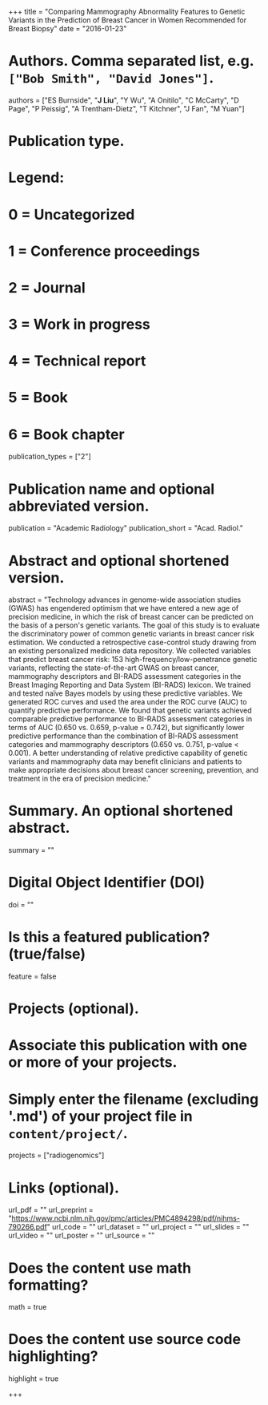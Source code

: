 +++
title = "Comparing Mammography Abnormality Features to Genetic Variants in the Prediction of Breast Cancer in Women Recommended for Breast Biopsy"
date = "2016-01-23"

# Authors. Comma separated list, e.g. `["Bob Smith", "David Jones"]`.
authors = ["ES Burnside", "__J Liu__", "Y Wu", "A Onitilo", "C McCarty", "D Page", "P Peissig", "A Trentham-Dietz", "T Kitchner",  "J Fan", "M Yuan"]

# Publication type.
# Legend:
# 0 = Uncategorized
# 1 = Conference proceedings
# 2 = Journal
# 3 = Work in progress
# 4 = Technical report
# 5 = Book
# 6 = Book chapter
publication_types = ["2"]

# Publication name and optional abbreviated version.
publication = "Academic Radiology"
publication_short = "Acad. Radiol."

# Abstract and optional shortened version.
abstract = "Technology advances in genome-wide association studies (GWAS) has engendered optimism that we have entered a new age of precision medicine, in which the risk of breast cancer can be predicted on the basis of a person's genetic variants. The goal of this study is to evaluate the discriminatory power of common genetic variants in breast cancer risk estimation. We conducted a retrospective case-control study drawing from an existing personalized medicine data repository. We collected variables that predict breast cancer risk: 153 high-frequency/low-penetrance genetic variants, reflecting the state-of-the-art GWAS on breast cancer, mammography descriptors and BI-RADS assessment categories in the Breast Imaging Reporting and Data System (BI-RADS) lexicon. We trained and tested naïve Bayes models by using these predictive variables. We generated ROC curves and used the area under the ROC curve (AUC) to quantify predictive performance. We found that genetic variants achieved comparable predictive performance to BI-RADS assessment categories in terms of AUC (0.650 vs. 0.659, p-value = 0.742), but significantly lower predictive performance than the combination of BI-RADS assessment categories and mammography descriptors (0.650 vs. 0.751, p-value < 0.001). A better understanding of relative predictive capability of genetic variants and mammography data may benefit clinicians and patients to make appropriate decisions about breast cancer screening, prevention, and treatment in the era of precision medicine."

# Summary. An optional shortened abstract.
summary = ""

# Digital Object Identifier (DOI)
doi = ""

# Is this a featured publication? (true/false)
feature = false

# Projects (optional).
#   Associate this publication with one or more of your projects.
#   Simply enter the filename (excluding '.md') of your project file in `content/project/`.
projects = ["radiogenomics"]

# Links (optional).
url_pdf = ""
url_preprint = "https://www.ncbi.nlm.nih.gov/pmc/articles/PMC4894298/pdf/nihms-790266.pdf"
url_code = ""
url_dataset = ""
url_project = ""
url_slides = ""
url_video = ""
url_poster = ""
url_source = ""

# Does the content use math formatting?
math = true

# Does the content use source code highlighting?
highlight = true

+++

